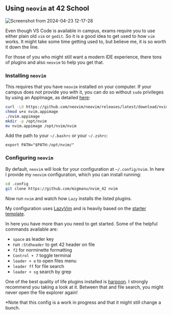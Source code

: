 ## Using `neovim` at 42 School
![Screenshot from 2024-04-23 12-17-28](https://github.com/migmanu/42_docs/assets/52668755/b717e048-5377-433e-801e-5b69c71fabee)

Even though VS Code is available in campus, exams require you to use either plain old `vim` or `gedit`. So it is a good idea to get used to how `vim` works. It might take some time getting used to, but believe me, it is so worth it down the line.

For those of you who might still want a modern IDE experience, there tons of plugins and also `neovim` to help you get that.

### Installing `neovim`

This requires that you have `neovim` installed on your computer. If your campus does not provide you with it, you can do so without `sudo` privileges by using an AppImage, as detailed [here](https://github.com/neovim/neovim/blob/master/INSTALL.md):

```bash
curl -LO https://github.com/neovim/neovim/releases/latest/download/nvim.appimage
chmod u+x nvim.appimage
./nvim.appimage
mkdir -p /opt/nvim
mv nvim.appimage /opt/nvim/nvim
```

Add the path to your `~/.bashrc` or your `~/.zshrc`:

`export PATH="$PATH:/opt/nvim/"`

### Configuring `neovim`

By default, `neovim` will look for your configuration at `~/.config/nvim`.
 In here I provide my `neovim` configuration, which you can install running:

```bash
cd .config
git clone https://github.com/migmanu/nvim_42 nvim
```
Now run `nvim` and watch how `Lazy` installs the listed plugins.

My configuration uses [LazyVim](https://github.com/LazyVim/LazyVim) and is heavily based on the [starter template](http://www.lazyvim.org/installation).

In here you have more than you need to get started. Some of the helpful commands available are:

- `space` as leader key
- run `:Stdheader` to get 42 header on file
- `f2` for norminette formatting
- `Control + 7` toggle terminal
- `leader + e` to open files menu
- `leader ff` for file search
- `leader + sg` search by grep

One of the best quality of life plugins installed is [harpoon](https://github.com/ThePrimeagen/harpoon). I strongly recommend you taking a look at it. Between that and file search, you might never open the file explorer again!

*Note that this config is a work in progress and that it might still change a bunch.
